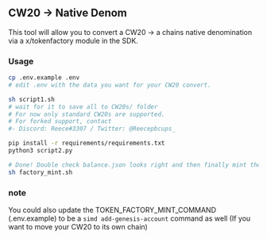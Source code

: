 ## CW20 -> Native Denom

This tool will allow you to convert a CW20 -> a chains native denomination via a x/tokenfactory module in the SDK.

### Usage
```bash
cp .env.example .env
# edit .env with the data you want for your CW20 convert.

sh script1.sh
# wait for it to save all to CW20s/ folder
# For now only standard CW20s are supported.
# For forked support, contact 
#- Discord: Reece#3307 / Twitter: @Reecepbcups_ 

pip install -r requirements/requirements.txt
python3 script2.py

# Done! Double check balance.json looks right and then finally mint the tokens to their addresses
sh factory_mint.sh
```

### note
You could also update the TOKEN_FACTORY_MINT_COMMAND (.env.example) to be a `simd add-genesis-account` command as well (If you want to move your CW20 to its own chain)
